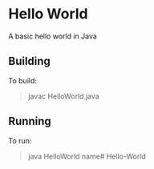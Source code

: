 # Hello World
A basic hello world in Java

## Building
To build:
>javac HelloWorld.java

## Running
To run:
>java HelloWorld name# Hello-World
